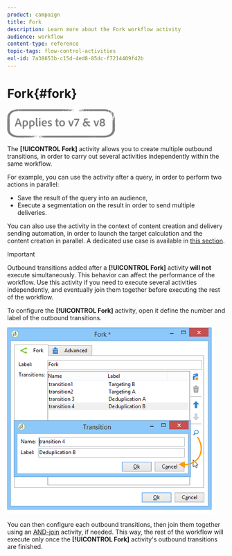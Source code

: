 ```yaml
---
product: campaign
title: Fork
description: Learn more about the Fork workflow activity
audience: workflow
content-type: reference
topic-tags: flow-control-activities
exl-id: 7a38653b-c15d-4ed8-85dc-f7214409f42b
---
```

# Fork{#fork}

![](../../assets/common.svg)

The **[!UICONTROL Fork]** activity allows you to create multiple outbound transitions, in order to carry out several activities independently within the same workflow.

For example, you can use the activity after a query, in order to perform two actions in parallel:

* Save the result of the query into an audience,
* Execute a segmentation on the result in order to send multiple deliveries.

You can also use the activity in the context of content creation and delivery sending automation, in order to launch the target calculation and the content creation in parallel. A dedicated use case is available in [this section](../../delivery/using/automating-via-workflows.md#creating-the-delivery-and-its-content).

>[!IMPORTANT]
>
>Outbound transitions added after a **[!UICONTROL Fork]** activity **will not** execute simultaneously. This behavior can affect the performance of the workflow. Use this activity if you need to execute several activities independently, and eventually join them together before executing the rest of the workflow.

To configure the  **[!UICONTROL Fork]** activity, open it define the number and label of the outbound transitions.

![](assets/s_user_segmentation_fork.png)

You can then configure each outbound transitions, then join them together using an [AND-join](and-join.md) activity, if needed. This way, the rest of the workflow will execute only once the **[!UICONTROL Fork]** activity's outbound transitions are finished.
